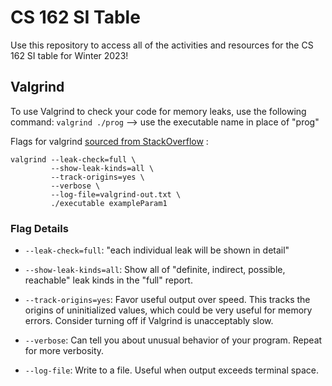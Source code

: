 # CS 162 SI Table

Use this repository to access all of the activities and resources for the CS 162 SI table for Winter 2023!

## Valgrind
To use Valgrind to check your code for memory leaks, use the following command:
`valgrind ./prog` --> use the executable name in place of "prog"

Flags for valgrind [sourced from StackOverflow](https://stackoverflow.com/questions/5134891/how-do-i-use-valgrind-to-find-memory-leaks) :
```
valgrind --leak-check=full \
         --show-leak-kinds=all \
         --track-origins=yes \
         --verbose \
         --log-file=valgrind-out.txt \
         ./executable exampleParam1
```

### Flag Details
* `--leak-check=full`: "each individual leak will be shown in detail"

* `--show-leak-kinds=all`: Show all of "definite, indirect, possible, reachable" leak kinds in the "full" report.

* `--track-origins=yes`: Favor useful output over speed. This tracks the origins of uninitialized values, which could be very useful for memory errors. Consider turning off if Valgrind is unacceptably slow.

* `--verbose`: Can tell you about unusual behavior of your program. Repeat for more verbosity.

* `--log-file`: Write to a file. Useful when output exceeds terminal space.

